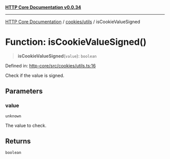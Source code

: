 [**HTTP Core Documentation v0.0.34**](../../../README.md)

***

[HTTP Core Documentation](../../../modules.md) / [cookies/utils](../README.md) / isCookieValueSigned

# Function: isCookieValueSigned()

> **isCookieValueSigned**(`value`): `boolean`

Defined in: [http-core/src/cookies/utils.ts:16](https://github.com/stonemjs/http-core/blob/16d44b2a21e4f4bf5742d6461b8beebcd7cc1d0b/src/cookies/utils.ts#L16)

Check if the value is signed.

## Parameters

### value

`unknown`

The value to check.

## Returns

`boolean`
